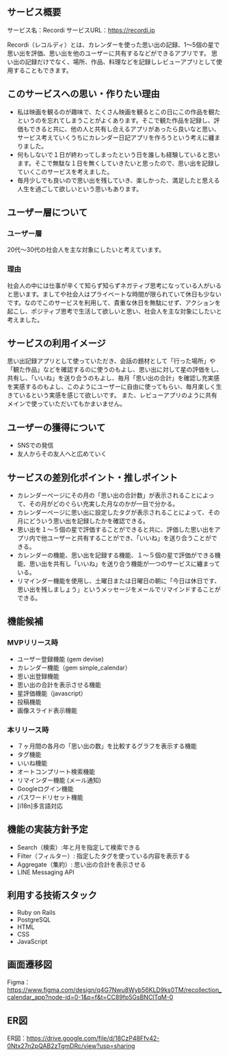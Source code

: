## サービス概要
サービス名：Recordi
サービスURL：https://recordi.jp

Recordi（レコルディ）とは、カレンダーを使った思い出の記録、1〜5個の星で思い出を評価、思い出を他のユーザーに共有するなどができるアプリです。
思い出の記録だけでなく、場所、作品、料理などを記録しレビューアプリとして使用することもできます。

## このサービスへの思い・作りたい理由
- 私は映画を観るのが趣味で、たくさん映画を観るとこの日にこの作品を観たというのを忘れてしまうことがよくあります。そこで観た作品を記録し、評価もできると共に、他の人と共有し合えるアプリがあったら良いなと思い、サービス考えていくうちにカレンダー日記アプリを作ろうという考えに纏まりました。
- 何もしないで１日が終わってしまったという日を誰しも経験していると思います。そこで無駄な１日を無くしていきたいと思ったので、思い出を記録していくこのサービスを考えました。
- 毎月少しでも良いので思い出を残していき、楽しかった、満足したと思える人生を過ごして欲しいという思いもあります。

## ユーザー層について
### ユーザー層
20代〜30代の社会人を主な対象にしたいと考えています。
### 理由
社会人の中には仕事が辛くて知らず知らずネガティブ思考になっている人がいると思います。ましてや社会人はプライベートな時間が限られていて休日も少ないです。なのでこのサービスを利用して、貴重な休日を無駄にせず、アクションを起こし、ポジティブ思考で生活して欲しいと思い、社会人を主な対象にしたいと考えました。

## サービスの利用イメージ
思い出記録アプリとして使っていただき、会話の題材として「行った場所」や「観た作品」などを確認するのに使うのもよし、思い出に対して星の評価をし、共有し、「いいね」を送り合うのもよし、毎月「思い出の合計」を確認し充実感を実感するのもよし、このようにユーザーに自由に使ってもらい、毎月楽しく生きているという実感を感じて欲しいです。
また、レビューアプリのように共有メインで使っていただいてもかまいません。

## ユーザーの獲得について
- SNSでの発信
- 友人からその友人へと広めていく

## サービスの差別化ポイント・推しポイント
- カレンダーページにその月の「思い出の合計数」が表示されることによって、その月がどのぐらい充実した月なのかが一目で分かる。
- カレンダーページに思い出に設定したタグが表示されることによって、その月にどういう思い出を記録したかを確認できる。
- 思い出を１〜５個の星で評価することができると共に、評価した思い出をアプリ内で他ユーザーと共有することができ、「いいね」を送り合うことができる。
- カレンダーの機能、思い出を記録する機能、１〜５個の星で評価ができる機能、思い出を共有し「いいね」を送り合う機能が一つのサービスに纏まっている。
- リマインダー機能を使用し、土曜日または日曜日の朝に「今日は休日です、思い出を残しましょう」というメッセージをメールでリマインドすることができる。

## 機能候補
### MVPリリース時
- ユーザー登録機能 (gem devise)
- カレンダー機能（gem simple_calendar）
- 思い出登録機能
- 思い出の合計を表示させる機能
- 星評価機能（javascript）
- 投稿機能
- 画像スライド表示機能
### 本リリース時
- ７ヶ月間の各月の「思い出の数」を比較するグラフを表示する機能
- タグ機能
- いいね機能
- オートコンプリート検索機能
- リマインダー機能 (メール通知)
- Googleログイン機能
- パスワードリセット機能
- [i18n]多言語対応

## 機能の実装方針予定
- Search（検索）:年と月を指定して検索できる
- Filter（フィルター）: 指定したタグを使っている内容を表示する
- Aggregate（集約）: 思い出の合計を表示させる
- LINE Messaging API

## 利用する技術スタック
- Ruby on Rails
- PostgreSQL
- HTML
- CSS
- JavaScript

## 画面遷移図
Figma：https://www.figma.com/design/q4G7Nwu8Wyb56KLD9ks0TM/recollection_calendar_app?node-id=0-1&p=f&t=CC89fp5GsBNClTqM-0

## ER図
ER図：https://drive.google.com/file/d/18CzP48Ffv42-0Ntx27n2pQAB2zTgmDRc/view?usp=sharing
